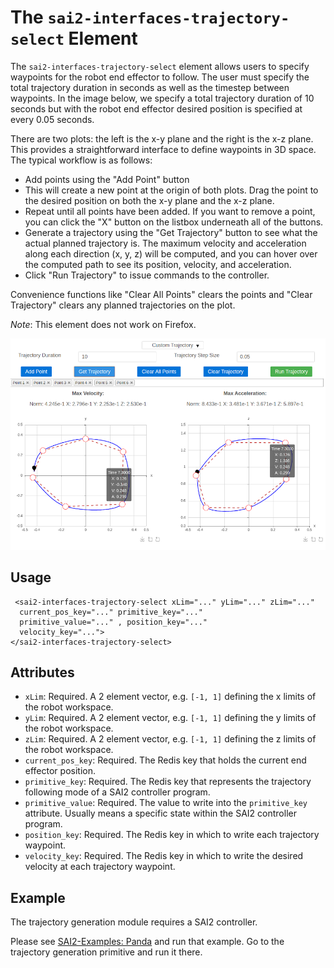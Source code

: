 The `sai2-interfaces-trajectory-select` Element
===============================================
The `sai2-interfaces-trajectory-select` element allows users to specify waypoints for the robot end effector to follow. The user must specify the total trajectory duration in seconds as well as the timestep between waypoints. In the image below, we specify a total trajectory duration of 10 seconds but with the robot end effector desired position is specified at every 0.05 seconds.

There are two plots: the left is the x-y plane and the right is the x-z plane. This provides a straightforward interface to define waypoints in 3D space. The typical workflow is as follows:

* Add points using the "Add Point" button
* This will create a new point at the origin of both plots. Drag the point to the desired position on both the x-y plane and the x-z plane.
* Repeat until all points have been added. If you want to remove a point, you can click the "X" button on the listbox underneath all of the buttons.
* Generate a trajectory using the "Get Trajectory" button to see what the actual planned trajectory is. The maximum velocity and acceleration along each direction (x, y, z) will be computed, and you can hover over the computed path to see its position, velocity, and acceleration.
* Click "Run Trajectory" to issue commands to the controller.

Convenience functions like "Clear All Points" clears the points and "Clear Trajectory" clears any planned trajectories on the plot.

*Note*: This element does not work on Firefox.

![trajectory select](trajectoryselect.png)

## Usage
```
 <sai2-interfaces-trajectory-select xLim="..." yLim="..." zLim="..."
  current_pos_key="..." primitive_key="..."
  primitive_value="..." , position_key="..."
  velocity_key="...">
</sai2-interfaces-trajectory-select>
```

## Attributes
* `xLim`: Required. A 2 element vector, e.g. `[-1, 1]` defining the x limits of the robot workspace.
* `yLim`: Required. A 2 element vector, e.g. `[-1, 1]` defining the y limits of the robot workspace.
* `zLim`: Required. A 2 element vector, e.g. `[-1, 1]` defining the z limits of the robot workspace.
* `current_pos_key`: Required. The Redis key that holds the current end effector position.
* `primitive_key`: Required. The Redis key that represents the trajectory following mode of a SAI2 controller program.
* `primitive_value`: Required. The value to write into the `primitive_key` attribute. Usually means a specific state within the SAI2 controller program.
* `position_key`: Required. The Redis key in which to write each trajectory waypoint.
* `velocity_key`: Required. The Redis key in which to write the desired velocity at each trajectory waypoint.

## Example
The trajectory generation module requires a SAI2 controller.

Please see [SAI2-Examples: Panda](https://github.com/manips-sai-org/sai2-examples/tree/master/02-redundant_arm) and run that example.
Go to the trajectory generation primitive and run it there.
